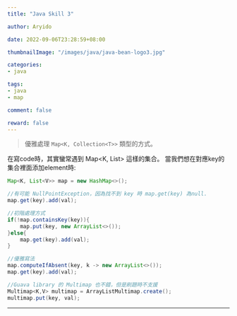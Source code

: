```yaml
---
title: "Java Skill 3"

author: Aryido

date: 2022-09-06T23:28:59+08:00

thumbnailImage: "/images/java/java-bean-logo3.jpg"

categories:
- java

tags:
- java
- map

comment: false

reward: false
---
```

<!--BODY-->

> 優雅處理 ```Map<K, Collection<T>>``` 類型的方式。

<!--more-->

在寫code時，其實蠻常遇到 Map<K, List<V>> 這樣的集合。 當我們想在對應key的集合裡面添加element時:

```java
Map<K, List<V>> map = new HashMap<>();

//有可能 NullPointException，因為找不到 key 時 map.get(key) 為null.
map.get(key).add(val);

//初階處理方式
if(!map.containsKey(key)){
    map.put(key, new ArrayList<>());
}else{
    map.get(key).add(val);
}

//優雅寫法
map.computeIfAbsent(key, k -> new ArrayList<>());
map.get(key).add(val);

//Guava library 的 Multimap 也不錯，但是刷題時不支援
Multimap<K,V> multimap = ArrayListMultimap.create();
multimap.put(key, val);

```

---